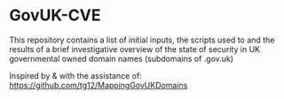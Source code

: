 # GovUK-CVE

This repository contains a list of initial inputs, the scripts used to and the results of a brief investigative overview of the state of security in UK governmental owned domain names (subdomains of .gov.uk)


Inspired by & with the assistance of: https://github.com/tg12/MappingGovUKDomains
